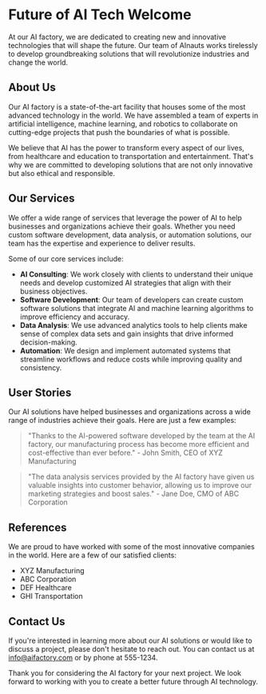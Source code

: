 <!--
Write me content for website with wallpaper which alt text is:

"A team of AInauts working tirelessly in a massive AI factory, creating new and innovative technologies for the future."

The name/title of the page should not be 1:1 copy of the alt text but rather a real content of the website which is using this wallpaper.

- Use markdown format 
- Start with the heading
- The content should look like a real website 
- Include real sections like references, contact, user stories, etc. use things relevant to the page purpose.
- Feel free to use structure like headings, bullets, numbering, blockquotes, paragraphs, horizontal lines, etc.
- You can use formatting like bold or _italic_
- You can include UTF-8 emojis
- Links should be only #hash anchors (and you can refer to the document itself)
- Do not include images
-->

<!--font:Poppins-->

# Future of AI Tech Welcome

At our AI factory, we are dedicated to creating new and innovative technologies that will shape the future. Our team of AInauts works tirelessly to develop groundbreaking solutions that will revolutionize industries and change the world.

## About Us

Our AI factory is a state-of-the-art facility that houses some of the most advanced technology in the world. We have assembled a team of experts in artificial intelligence, machine learning, and robotics to collaborate on cutting-edge projects that push the boundaries of what is possible.

We believe that AI has the power to transform every aspect of our lives, from healthcare and education to transportation and entertainment. That's why we are committed to developing solutions that are not only innovative but also ethical and responsible.

## Our Services

We offer a wide range of services that leverage the power of AI to help businesses and organizations achieve their goals. Whether you need custom software development, data analysis, or automation solutions, our team has the expertise and experience to deliver results.

Some of our core services include:

- **AI Consulting**: We work closely with clients to understand their unique needs and develop customized AI strategies that align with their business objectives.
- **Software Development**: Our team of developers can create custom software solutions that integrate AI and machine learning algorithms to improve efficiency and accuracy.
- **Data Analysis**: We use advanced analytics tools to help clients make sense of complex data sets and gain insights that drive informed decision-making.
- **Automation**: We design and implement automated systems that streamline workflows and reduce costs while improving quality and consistency.

## User Stories

Our AI solutions have helped businesses and organizations across a wide range of industries achieve their goals. Here are just a few examples:

> "Thanks to the AI-powered software developed by the team at the AI factory, our manufacturing process has become more efficient and cost-effective than ever before." - John Smith, CEO of XYZ Manufacturing

> "The data analysis services provided by the AI factory have given us valuable insights into customer behavior, allowing us to improve our marketing strategies and boost sales." - Jane Doe, CMO of ABC Corporation

## References

We are proud to have worked with some of the most innovative companies in the world. Here are a few of our satisfied clients:

- XYZ Manufacturing
- ABC Corporation
- DEF Healthcare
- GHI Transportation

## Contact Us

If you're interested in learning more about our AI solutions or would like to discuss a project, please don't hesitate to reach out. You can contact us at [info@aifactory.com](mailto:info@aifactory.com) or by phone at 555-1234.

Thank you for considering the AI factory for your next project. We look forward to working with you to create a better future through AI technology.

